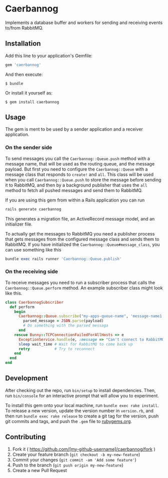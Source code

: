 # Caerbannog
Implements a database buffer and workers for sending and receiving events to/from RabbitMQ.

## Installation

Add this line to your application's Gemfile:

```ruby
gem 'caerbannog'
```

And then execute:

    $ bundle

Or install it yourself as:

    $ gem install caerbannog

## Usage

The gem is ment to be used by a sender application and a receiver application.

### On the sender side
To send messages you call the `Caerbannog::Queue.push` method with a message name, that will be used
as the routing queue, and the message payload. But first you need to configure the `Caerbannog::Queue`
with a message class that responds to `create!` and `all`. This class will be used when you call
`Caerbannog::Queue.push` to store the message before sending it to RabbitMQ, and then by a background
publisher that uses the `all` method to fetch all pushed messages and send them to RabbitMQ.

If you are using this gem from within a Rails application you can run
```ruby
rails generate caerbannog
```
This generates a migration file, an ActiveRecord message model, and an initializer file.

To actually get the messages to RabbitMQ you need a publisher process that gets messages from the
configured message class and sends them to RabbitMQ. If you have initialized the
`Caerbannog::Queue#message_class`, you can use something like this

```ruby
bundle exec rails runner 'Caerbannog::Queue.publish'
```

### On the receiving side
To receive messages you need to run a subscriber process that calls the `Caerbannog::Queue.perform` method.
An example subscriber class might look like this.

```ruby
class CaerbannogSubscriber
  def perform
    begin
      Caerbannog::Queue.subscribe("my-apps-queue-name", 'message-name1', 'message-name2') do |delivery_info, properties, payload|
        parsed_message = JSON.parse(payload)
        # Do something with the parsed messaga
      end
    rescue Bunny::TCPConnectionFailedForAllHosts => e
      ExceptionService.handle(e, :message => "Can't connect to RabbitMQ")
      sleep wait_time # Wait for RabbitMQ to come back up
      retry           # Try to reconnect
    end
  end
end
```

## Development

After checking out the repo, run `bin/setup` to install dependencies. Then, run `bin/console` for an interactive prompt that will allow you to experiment. 

To install this gem onto your local machine, run `bundle exec rake install`. To release a new version, update the version number in `version.rb`, and then run `bundle exec rake release` to create a git tag for the version, push git commits and tags, and push the `.gem` file to [rubygems.org](https://rubygems.org).

## Contributing

1. Fork it ( https://github.com/[my-github-username]/caerbannog/fork )
2. Create your feature branch (`git checkout -b my-new-feature`)
3. Commit your changes (`git commit -am 'Add some feature'`)
4. Push to the branch (`git push origin my-new-feature`)
5. Create a new Pull Request
